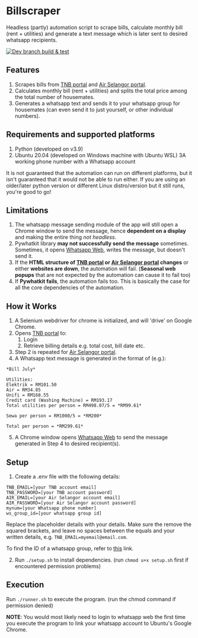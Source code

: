 # Billscraper

Headless (partly) automation script to scrape bills, calculate monthly bill (rent + utilities) and generate a text message which is later
sent to desired whatsapp recipients.

[![Dev branch build & test](https://github.com/adizafri2000/billscraper/actions/workflows/build-dev-branch.yml/badge.svg)](https://github.com/adizafri2000/billscraper/actions/workflows/build-dev-branch.yml)

## Features
1. Scrapes bills from [TNB portal](https://www.mytnb.com.my/) and [Air Selangor portal](https://crisportal.airselangor.com/?lang=en).
2. Calculates monthly bill (rent + utilities) and splits the total price among the total number of housemates.
3. Generates a whatsapp text and sends it to your whatsapp group for housemates (can even send it to just yourself, or other individual numbers).

## Requirements and supported platforms
1. Python (developed on v3.9)
2. Ubuntu 20.04 (developed on Windows machine with Ubuntu WSL)
3A working phone number with a Whatsapp account

It is not guaranteed that the automation can run on different platforms, but it isn't guaranteed that it would not
be able to run either. If you are using an older/later python version or different Linux distro/version but it still
runs, you're good to go!

## Limitations
1. The whatsapp message sending module of the app will still open a Chrome window to send the message, hence **dependent on a display** and making the entire thing *not headless*.
3. Pywhatkit library **may not successfully send the message** sometimes. Sometimes, it opens [Whatsapp Web](https://web.whatsapp.com/), writes the message, but doesn't send it.
4. If the **HTML structure of [TNB portal](https://www.mytnb.com.my/) or [Air Selangor portal](https://crisportal.airselangor.com/?lang=en) changes** or either **websites are down**, the automation will fail. (**Seasonal web popups** that are not expected by the automation can cause it to fail too)
5. If **Pywhatkit fails**, the automation fails too. This is basically the case for all the core dependencies of the automation.

## How it Works
1. A Selenium webdriver for chrome is initialized, and will 'drive' on Google Chrome.
2. Opens [TNB portal](https://www.mytnb.com.my/) to:
   1. Login
   2. Retrieve billing details e.g. total cost, bill date etc.
3. Step 2 is repeated for [Air Selangor portal](https://crisportal.airselangor.com/?lang=en).
4. A Whatsapp text message is generated in the format of (e.g.):
```
*Bill July*

Utilities:
Elektrik = RM101.50
Air = RM34.85
Unifi = RM168.55
Credit card (Washing Machine) = RM193.17
Total utilities per person = RM498.07/5 = *RM99.61*

Sewa per person = RM1000/5 = *RM200*

Total per person = *RM299.61*
```

5. A Chrome window opens [Whatsapp Web](https://web.whatsapp.com/) to send the message generated in Step 4 to desired recipient(s).

## Setup
1. Create a .env file with the following details:

````
TNB_EMAIL=[your TNB account email]
TNB_PASSWORD=[your TNB account password]
AIR_EMAIL=[your Air Selangor account email]
AIR_PASSWORD=[your Air Selangor account password]
mynum=[your Whatsapp phone number]
ws_group_id=[your whatsapp group id]
````

Replace the placeholder details with your details. Make sure the remove the squared brackets, and leave no spaces
between the equals and your written details, e.g. `TNB_EMAIL=myemail@email.com`.

To find the ID of a whatsapp group, refer to [this](https://www.alphr.com/whatsapp-find-group/) link.

2. Run `./setup.sh` to install dependencies. (run `chmod u+x setup.sh` first if encountered permission problems)

## Execution
Run `./runner.sh` to execute the program. (run the chmod command if permission denied)

**NOTE**: You would most likely need to login to whatsapp web the first time you execute the program to link your 
whatsapp account to Ubuntu's Google Chrome.